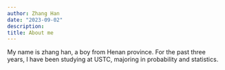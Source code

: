 ```yaml
---
author: Zhang Han
date: "2023-09-02"
description: 
title: About me
---
```


My name is zhang han, a boy from Henan province. For the past three years, I have been studying at USTC, majoring in probability and statistics.
